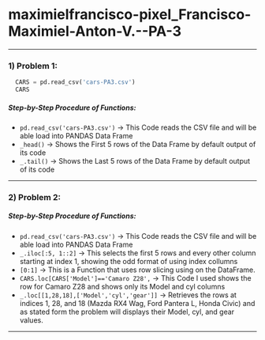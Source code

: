 # maximielfrancisco-pixel_Francisco-Maximiel-Anton-V.--PA-3
------
### 1)  Problem 1:
```python
  CARS = pd.read_csv('cars-PA3.csv')
  CARS
```
##### Step-by-Step Procedure of Functions:
- `pd.read_csv('cars-PA3.csv')` → This Code reads the CSV file and will be able load into PANDAS Data Frame
- `_head()` → Shows the First 5 rows of the Data Frame by default output of its code
- `_.tail()` → Shows the Last 5 rows of the Data Frame by default output of its code
------
### 2) Problem 2:

##### Step-by-Step Procedure of Functions:
- `pd.read_csv('cars-PA3.csv')` → This Code reads the CSV file and will be able load into PANDAS Data Frame 
- `_.iloc[:5, 1::2]` → This selects the first 5 rows and every other column starting at index 1, showing the odd format of using index collumns
- `[0:1]` → This is a Function that uses row slicing using on the DataFrame.
- `CARS.loc[CARS['Model']=='Camaro Z28',` → This Code I used shows the row for Camaro Z28 and shows only its Model and cyl columns
- `_.loc[[1,28,18],['Model','cyl','gear']]` → Retrieves the rows at indices 1, 28, and 18 (Mazda RX4 Wag, Ford Pantera L, Honda Civic) and as stated form the problem will displays their Model, cyl, and gear values.
------
